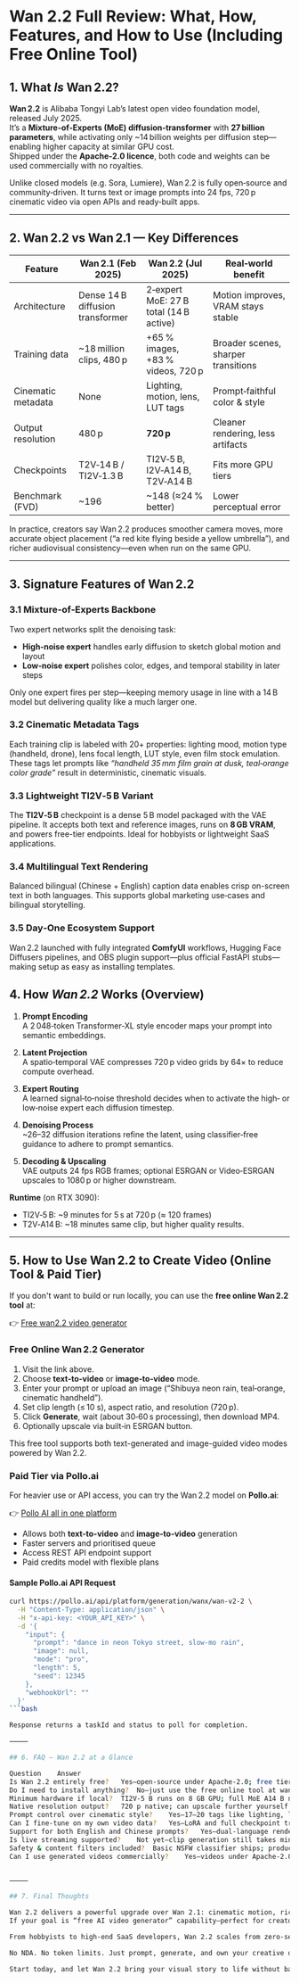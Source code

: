 # Wan 2.2 Full Review: What, How, Features, and How to Use (Including Free Online Tool)

## 1. What *Is* Wan 2.2?

**Wan 2.2** is Alibaba Tongyi Lab’s latest open video foundation model, released July 2025.  
It’s a **Mixture-of‑Experts (MoE) diffusion‑transformer** with **27 billion parameters**, while activating only ~14 billion weights per diffusion step—enabling higher capacity at similar GPU cost.  
Shipped under the **Apache‑2.0 licence**, both code and weights can be used commercially with no royalties. 

Unlike closed models (e.g. Sora, Lumiere), Wan 2.2 is fully open‑source and community‑driven. It turns text or image prompts into 24 fps, 720 p cinematic video via open APIs and ready‑built apps.

---

## 2. Wan 2.2 vs Wan 2.1 — Key Differences

| Feature                   | Wan 2.1 (Feb 2025)                         | Wan 2.2 (Jul 2025)                          | Real‑world benefit                    |
|---------------------------|--------------------------------------------|---------------------------------------------|---------------------------------------|
| Architecture              | Dense 14 B diffusion transformer           | 2‑expert MoE: 27 B total (14 B active)      | Motion improves, VRAM stays stable    |
| Training data             | ~18 million clips, 480 p                  | +65 % images, +83 % videos, 720 p           | Broader scenes, sharper transitions   |
| Cinematic metadata        | None                                       | Lighting, motion, lens, LUT tags            | Prompt‑faithful color & style         |
| Output resolution         | 480 p                                      | **720 p**                                   | Cleaner rendering, less artifacts     |
| Checkpoints               | T2V‑14 B / TI2V‑1.3 B                     | TI2V‑5 B, I2V‑A14 B, T2V‑A14 B              | Fits more GPU tiers                   |
| Benchmark (FVD)           | ~196                                       | ~148 (≈24 % better)                         | Lower perceptual error                |  


In practice, creators say Wan 2.2 produces smoother camera moves, more accurate object placement (“a red kite flying beside a yellow umbrella”), and richer audiovisual consistency—even when run on the same GPU.

---

## 3. Signature Features of Wan 2.2

### 3.1 Mixture‑of‑Experts Backbone  
Two expert networks split the denoising task:

- **High‑noise expert** handles early diffusion to sketch global motion and layout  
- **Low‑noise expert** polishes color, edges, and temporal stability in later steps  

Only one expert fires per step—keeping memory usage in line with a 14 B model but delivering quality like a much larger one. 

### 3.2 Cinematic Metadata Tags  
Each training clip is labeled with 20+ properties: lighting mood, motion type (handheld, drone), lens focal length, LUT style, even film stock emulation.  
These tags let prompts like *“handheld 35 mm film grain at dusk, teal‑orange color grade”* result in deterministic, cinematic visuals. 

### 3.3 Lightweight TI2V‑5 B Variant  
The **TI2V‑5 B** checkpoint is a dense 5 B model packaged with the VAE pipeline. It accepts both text and reference images, runs on **8 GB VRAM**, and powers free-tier endpoints. Ideal for hobbyists or lightweight SaaS applications.

### 3.4 Multilingual Text Rendering  
Balanced bilingual (Chinese + English) caption data enables crisp on-screen text in both languages. This supports global marketing use‑cases and bilingual storytelling.

### 3.5 Day‑One Ecosystem Support  
Wan 2.2 launched with fully integrated **ComfyUI** workflows, Hugging Face Diffusers pipelines, and OBS plugin support—plus official FastAPI stubs—making setup as easy as installing templates. 

## 4. How *Wan 2.2* Works (Overview)

1. **Prompt Encoding**  
   A 2 048‑token Transformer‑XL style encoder maps your prompt into semantic embeddings.

2. **Latent Projection**  
   A spatio‑temporal VAE compresses 720 p video grids by 64× to reduce compute overhead.

3. **Expert Routing**  
   A learned signal‑to‑noise threshold decides when to activate the high‑ or low‑noise expert each diffusion timestep.

4. **Denoising Process**  
   ~26–32 diffusion iterations refine the latent, using classifier‑free guidance to adhere to prompt semantics.

5. **Decoding & Upscaling**  
   VAE outputs 24 fps RGB frames; optional ESRGAN or Video‑ESRGAN upscales to 1080 p or higher downstream. 

**Runtime** (on RTX 3090):  
- TI2V‑5 B: ~9 minutes for 5 s at 720 p (≈ 120 frames)  
- T2V‑A14 B: ~18 minutes same clip, but higher quality results.

---

## 5. How to Use Wan 2.2 to Create Video (Online Tool & Paid Tier)

If you don't want to build or run locally, you can use the **free online Wan 2.2 tool** at:

👉 [Free wan2.2 video generator](https://wanvideogenerator.com/free-wan22-video-generator) 

### Free Online Wan 2.2 Generator
1. Visit the link above.
2. Choose **text‑to‑video** or **image‑to‑video** mode.
3. Enter your prompt or upload an image (“Shibuya neon rain, teal‑orange, cinematic handheld”).
4. Set clip length (≤ 10 s), aspect ratio, and resolution (720 p).
5. Click **Generate**, wait (about 30‑60 s processing), then download MP4.
6. Optionally upscale via built‑in ESRGAN button.

This free tool supports both text-generated and image-guided video modes powered by Wan 2.2.

### Paid Tier via Pollo.ai  
For heavier use or API access, you can try the Wan 2.2 model on **Pollo.ai**:

👉 [Pollo AI all in one platform](https://pollo.ai/m/wanx-ai/wan-2-2?ref=mwjmndr) 

- Allows both **text-to-video** and **image-to-video** generation  
- Faster servers and prioritised queue  
- Access REST API endpoint support  
- Paid credits model with flexible plans  

#### Sample Pollo.ai API Request  
```bash
curl https://pollo.ai/api/platform/generation/wanx/wan-v2-2 \
  -H "Content-Type: application/json" \
  -H "x-api-key: <YOUR_API_KEY>" \
  -d '{
    "input": {
      "prompt": "dance in neon Tokyo street, slow-mo rain",
      "image": null,
      "mode": "pro",
      "length": 5,
      "seed": 12345
    },
    "webhookUrl": ""
  }'
```bash

Response returns a taskId and status to poll for completion. ￼ ￼

⸻

## 6. FAQ – Wan 2.2 at a Glance

Question	Answer
Is Wan 2.2 entirely free?	Yes—open-source under Apache‑2.0; free tier online generator available.
Do I need to install anything?	No—just use the free online tool at wanvideogenerator.com or paid tier Pollo.ai.
Minimum hardware if local?	TI2V‑5 B runs on 8 GB GPU; full MoE A14 B needs ~24 GB VRAM.
Native resolution output?	720 p native; can upscale further yourself or via built-in ESRGAN.
Prompt control over cinematic style?	Yes—17–20 tags like lighting, lens, LUT available.
Can I fine-tune on my own video data?	Yes—LoRA and full checkpoint training scripts included.
Support for both English and Chinese prompts?	Yes—dual-language rendering is supported.
Is live streaming supported?	Not yet—clip generation still takes minutes; fast-mode live pipeline on roadmap.
Safety & content filters included?	Basic NSFW classifier ships; production apps should add custom moderation.
Can I use generated videos commercially?	Yes—videos under Apache‑2.0 can be used commercially without royalties.


⸻

## 7. Final Thoughts

Wan 2.2 delivers a powerful upgrade over Wan 2.1: cinematic motion, richer scene control, bilingual text rendering, and a streamlined free online generation tool.
If your goal is “free AI video generator” capability—perfect for creators on tight VRAM—this is one of the most accessible, high‑fidelity models currently available.

From hobbyists to high-end SaaS developers, Wan 2.2 scales from zero-setup use via wanvideogenerator.com to enterprise-grade API usage via Pollo.ai.

No NDA. No token limits. Just prompt, generate, and own your creative output.

Start today, and let Wan 2.2 bring your visual story to life without barriers.


